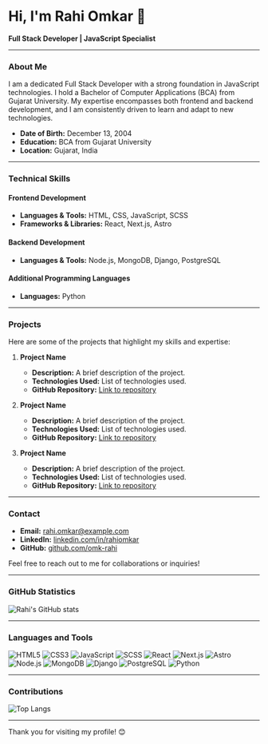 # Hi, I'm Rahi Omkar 👋

**Full Stack Developer | JavaScript Specialist**

---

### About Me

I am a dedicated Full Stack Developer with a strong foundation in JavaScript technologies. I hold a Bachelor of Computer Applications (BCA) from Gujarat University. My expertise encompasses both frontend and backend development, and I am consistently driven to learn and adapt to new technologies.

- **Date of Birth:** December 13, 2004
- **Education:** BCA from Gujarat University
- **Location:** Gujarat, India

---

### Technical Skills

#### Frontend Development
- **Languages & Tools:** HTML, CSS, JavaScript, SCSS
- **Frameworks & Libraries:** React, Next.js, Astro

#### Backend Development
- **Languages & Tools:** Node.js, MongoDB, Django, PostgreSQL

#### Additional Programming Languages
- **Languages:** Python

---

### Projects

Here are some of the projects that highlight my skills and expertise:

1. **Project Name**
   - **Description:** A brief description of the project.
   - **Technologies Used:** List of technologies used.
   - **GitHub Repository:** [Link to repository](#)

2. **Project Name**
   - **Description:** A brief description of the project.
   - **Technologies Used:** List of technologies used.
   - **GitHub Repository:** [Link to repository](#)

3. **Project Name**
   - **Description:** A brief description of the project.
   - **Technologies Used:** List of technologies used.
   - **GitHub Repository:** [Link to repository](#)

---

### Contact

- **Email:** [rahi.omkar@example.com](mailto:rahi.omkar@example.com)
- **LinkedIn:** [linkedin.com/in/rahiomkar](https://linkedin.com/in/rahiomkar)
- **GitHub:** [github.com/omk-rahi](https://github.com/omk-rahi)

Feel free to reach out to me for collaborations or inquiries!

---

### GitHub Statistics

![Rahi's GitHub stats](https://github-readme-stats.vercel.app/api?username=omk-rahi&show_icons=true&theme=radical)

---

### Languages and Tools

![HTML5](https://img.shields.io/badge/HTML5-E34F26?style=for-the-badge&logo=html5&logoColor=white)
![CSS3](https://img.shields.io/badge/CSS3-1572B6?style=for-the-badge&logo=css3&logoColor=white)
![JavaScript](https://img.shields.io/badge/JavaScript-F7DF1E?style=for-the-badge&logo=javascript&logoColor=black)
![SCSS](https://img.shields.io/badge/SCSS-CC6699?style=for-the-badge&logo=sass&logoColor=white)
![React](https://img.shields.io/badge/React-20232A?style=for-the-badge&logo=react&logoColor=61DAFB)
![Next.js](https://img.shields.io/badge/Next.js-000000?style=for-the-badge&logo=nextdotjs&logoColor=white)
![Astro](https://img.shields.io/badge/Astro-FF5D01?style=for-the-badge&logo=astro&logoColor=white)
![Node.js](https://img.shields.io/badge/Node.js-339933?style=for-the-badge&logo=nodedotjs&logoColor=white)
![MongoDB](https://img.shields.io/badge/MongoDB-4EA94B?style=for-the-badge&logo=mongodb&logoColor=white)
![Django](https://img.shields.io/badge/Django-092E20?style=for-the-badge&logo=django&logoColor=white)
![PostgreSQL](https://img.shields.io/badge/PostgreSQL-336791?style=for-the-badge&logo=postgresql&logoColor=white)
![Python](https://img.shields.io/badge/Python-3776AB?style=for-the-badge&logo=python&logoColor=white)

---

### Contributions

![Top Langs](https://github-readme-stats.vercel.app/api/top-langs/?username=omk-rahi&layout=compact&theme=radical)

---

Thank you for visiting my profile! 😊
